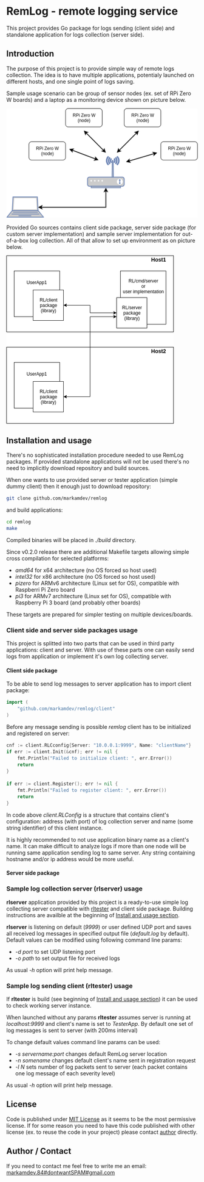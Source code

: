 # RemLog - remote logging service

This project provides Go package for logs sending (client side) and standalone application for logs collection (server side).

## Introduction

The purpose of this project is to provide simple way of remote logs collection. The idea is to have multiple applications, potentialy launched on different hosts, and one single point of logs saving.

Sample usage scenario can be group of sensor nodes (ex. set of RPi Zero W boards) and a laptop as a monitoring device shown on picture below.

![Diagram of RPi nodes, wireles router and laptop](./data/RemLog-network.png)

Provided Go sources contains client side package, server side package (for custom server implementation) and sample server implementation for out-of-a-box log collection. All of that allow to set up environment as on picture below.

![Diagram of package usage](./data/RemLog-usage.png)

## Installation and usage

There's no sophisticated installation procedure needed to use RemLog packages. If provided standalone applications will not be used there's no need to implicitly download repository and build sources.

When one wants to use provided server or tester application (simple dummy client) then it enough just to download repository:

```bash
git clone github.com/markamdev/remlog
```

and build applications:

```bash
cd remlog
make
```

Compiled binaries will be placed in *./build* directory.

Since v0.2.0 release there are additional Makefile targets allowing simple cross compilation for selected platforms:

* *amd64* for x64 architecture (no OS forced so host used)
* *intel32* for x86 architecture (no OS forced so host used)
* *pizero* for ARMv6 architecture (Linux set for OS), compatible with Raspberri Pi Zero board
* *pi3* for ARMv7 architecture (Linux set for OS), compatible with Raspberry Pi 3 board (and probably other boards)

These targets are prepared for simpler testing on multiple devices/boards.

### Client side and server side packages usage

This project is splitted into two parts that can be used in third party applications: client and server. With use of these parts one can easily send logs from application or implement it's own log collecting server.

#### Client side package

To be able to send log messages to server application has to import client package:

```go
import (
    "github.com/markamdev/remlog/client"
)
```

Before any message sending is possible *remlog* client has to be initialized and registered on server:

```go
cnf := client.RLCconfig{Server: "10.0.0.1:9999", Name: "clientName"}
if err := client.Init(&cnf); err != nil {
    fmt.Println("Failed to initialize client: ", err.Error())
    return
}

if err := client.Register(); err != nil {
    fmt.Println("Failed to register client: ", err.Error())
    return
}
```

In code above *client.RLConfig* is a structure that contains client's configuration: address (with port) of log collection server and name (some string identifier) of this client instance.

It is highly recommended to not use application binary name as a client's name. It can make difficult to analyze logs if more than one node will be running same application sending log to same server. Any string containing hostname and/or ip address would be more useful.

#### Server side package

### Sample log collection server (rlserver) usage

**rlserver** application provided by this project is a ready-to-use simple log collecting server compatible with [rltester](#sample-log-sending-client-(rltester)-usage) and client side package. Building instructions are availble at the beginning of [Install and usage section](#installation-and-usage).

**rlserver** is listening on default (*9999*) or user defined UDP port and saves all received log messages in specified output file (*default.log* by default). Default values can be modified using following command line params:

* *-d port* to set UDP listening port
* *-o path* to set output file for received logs

As usual *-h* option will print help message.

### Sample log sending client (rltester) usage

If **rltester** is build (see beginning of [Install and usage section](#installation-and-usage)) it can be used to check working server instance.

When launched without any params **rltester** assumes server is running at *localhost:9999* and client's name is set to *TesterApp*. By default one set of log messages is sent to server (with 200ms interval)

To change default values command line params can be used:

* *-s servername:port* changes default RemLog server location
* *-n somename* changes default client's name sent in registration request
* *-l N* sets number of log packets sent to server (each packet contains one log message of each severity level)

As usual *-h* option will print help message.

## License

Code is published under [MIT License](https://opensource.org/licenses/MIT) as it seems to be the most permissive license. If for some reason you need to have this code published with other license (ex. to reuse the code in your project) please contact [author](#author-/-contact) directly.

## Author / Contact

If you need to contact me feel free to write me an email:  
[markamdev.84#dontwantSPAM#gmail.com](maitlo:)
